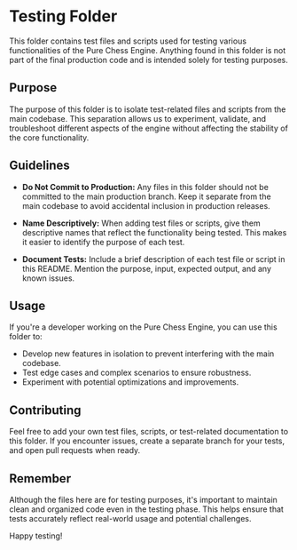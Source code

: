 # Testing Folder

This folder contains test files and scripts used for testing various functionalities of the Pure Chess Engine. Anything found in this folder is not part of the final production code and is intended solely for testing purposes.

## Purpose

The purpose of this folder is to isolate test-related files and scripts from the main codebase. This separation allows us to experiment, validate, and troubleshoot different aspects of the engine without affecting the stability of the core functionality.

## Guidelines

- **Do Not Commit to Production:** Any files in this folder should not be committed to the main production branch. Keep it separate from the main codebase to avoid accidental inclusion in production releases.

- **Name Descriptively:** When adding test files or scripts, give them descriptive names that reflect the functionality being tested. This makes it easier to identify the purpose of each test.

- **Document Tests:** Include a brief description of each test file or script in this README. Mention the purpose, input, expected output, and any known issues.

## Usage

If you're a developer working on the Pure Chess Engine, you can use this folder to:

- Develop new features in isolation to prevent interfering with the main codebase.
- Test edge cases and complex scenarios to ensure robustness.
- Experiment with potential optimizations and improvements.

## Contributing

Feel free to add your own test files, scripts, or test-related documentation to this folder. If you encounter issues, create a separate branch for your tests, and open pull requests when ready.

## Remember

Although the files here are for testing purposes, it's important to maintain clean and organized code even in the testing phase. This helps ensure that tests accurately reflect real-world usage and potential challenges.

Happy testing!

[//]: # (For your main codebase and documentation, see the root directory.)
